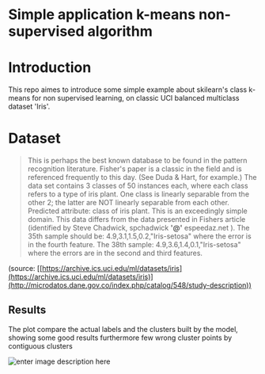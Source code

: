 # Simple application k-means non-supervised algorithm 

# Introduction
This repo aimes to introduce some simple example about skilearn's class k-means for non supervised learning, on classic UCI balanced multiclass dataset 'Iris'. 


# Dataset

> This is perhaps the best known database to be found in the pattern
> recognition literature. Fisher's paper is a classic in the field and
> is referenced frequently to this day. (See Duda & Hart, for example.)
> The data set contains 3 classes of 50 instances each, where each class
> refers to a type of iris plant. One class is linearly separable from
> the other 2; the latter are NOT linearly separable from each other.   
> Predicted attribute: class of iris plant.      This is an exceedingly
> simple domain.      This data differs from the data presented in
> Fishers article (identified by Steve Chadwick, spchadwick  **'@'** 
> espeedaz.net ). The 35th sample should be:
> 4.9,3.1,1.5,0.2,"Iris-setosa" where the error is in the fourth feature. The 38th sample: 4.9,3.6,1.4,0.1,"Iris-setosa" where the
> errors are in the second and third features.

(source: [[https://archive.ics.uci.edu/ml/datasets/iris](https://archive.ics.uci.edu/ml/datasets/iris)](http://microdatos.dane.gov.co/index.php/catalog/548/study-description))

## Results

The plot compare the actual labels and the clusters built by the model, showing some good results furthermore few wrong cluster points by contiguous clusters

![enter image description here](https://i.ibb.co/yYq2K1C/descarga.png)
